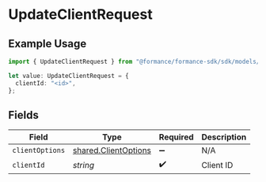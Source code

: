 # UpdateClientRequest

## Example Usage

```typescript
import { UpdateClientRequest } from "@formance/formance-sdk/sdk/models/operations";

let value: UpdateClientRequest = {
  clientId: "<id>",
};
```

## Fields

| Field                                                               | Type                                                                | Required                                                            | Description                                                         |
| ------------------------------------------------------------------- | ------------------------------------------------------------------- | ------------------------------------------------------------------- | ------------------------------------------------------------------- |
| `clientOptions`                                                     | [shared.ClientOptions](../../../sdk/models/shared/clientoptions.md) | :heavy_minus_sign:                                                  | N/A                                                                 |
| `clientId`                                                          | *string*                                                            | :heavy_check_mark:                                                  | Client ID                                                           |